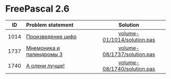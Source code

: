# FreePascal 2.6

| ID   | Problem statement                                                                      | Solution                                                   |
|:----:|:---------------------------------------------------------------------------------------|:----------------------------------------------------------:|
| 1014 | [Произведение цифр](http://acm.timus.ru/problem.aspx?space=1&num=1014)                 | [volume-01/1014/solution.pas](volume-01/1014/solution.pas) |
| 1737 | [Мнемоника и палиндромы 3](http://acm.timus.ru/problem.aspx?space=76&num=6)            | [volume-08/1737/solution.pas](volume-08/1737/solution.pas) |
| 1740 | [А олени лучше!](http://acm.timus.ru/problem.aspx?space=76&num=9)                      | [volume-08/1740/solution.pas](volume-08/1740/solution.pas) |
